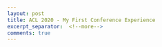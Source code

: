 ```yaml
---
layout: post
title: ACL 2020 - My First Conference Experience
excerpt_separator:  <!--more-->
comments: true
---
```



